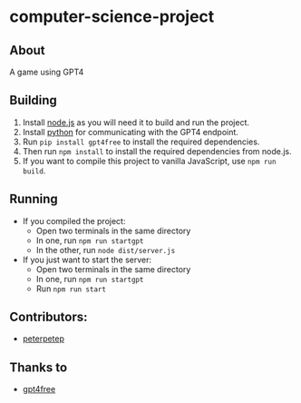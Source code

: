# computer-science-project

## About
A game using GPT4

## Building
1. Install [node.js](https://nodejs.org/en/download) as you will need it to build and run the project.
1. Install [python](https://www.python.org/downloads/) for communicating with the GPT4 endpoint.
1. Run `pip install gpt4free` to install the required dependencies.
1. Then run `npm install` to install the required dependencies from node.js.
1. If you want to compile this project to vanilla JavaScript, use `npm run build`.

## Running
- If you compiled the project:
    - Open two terminals in the same directory
    - In one, run `npm run startgpt`
    - In the other, run `node dist/server.js`
- If you just want to start the server:
    - Open two terminals in the same directory
    - In one, run `npm run startgpt`
    - Run `npm run start`

## Contributors:
- [peterpetep](https://github.com/peterpetep)

## Thanks to
- [gpt4free](https://github.com/xtekky/gpt4free/)
